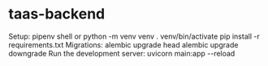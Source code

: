# taas-backend
Setup:
    pipenv shell
    or
    python -m venv venv
    . venv/bin/activate
    pip install -r requirements.txt
Migrations:
    alembic upgrade head
    alembic upgrade downgrade
Run the development server:
    uvicorn main:app --reload